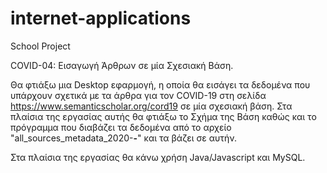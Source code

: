 # internet-applications
School Project

COVID-04: Εισαγωγή Άρθρων σε μία Σχεσιακή Βάση.

Θα φτιάξω μια Desktop εφαρμογή, η οποία θα εισάγει τα δεδομένα που υπάρχουν σχετικά με τα άρθρα για τον COVID-19 στη σελίδα https://www.semanticscholar.org/cord19 σε μία σχεσιακή βάση. Στα πλαίσια της εργασίας αυτής θα φτιάξω το Σχήμα της Βάση καθώς και το πρόγραμμα που διαβάζει τα δεδομένα από το αρχείο "all_sources_metadata_2020-__-__" και τα βάζει σε αυτήν.

Στα πλαίσια της εργασίας θα κάνω χρήση Java/Javascript και MySQL.
